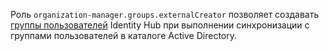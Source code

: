Роль `organization-manager.groups.externalCreator` позволяет создавать [группы пользователей](../../../organization/concepts/groups.md) Identity Hub при выполнении синхронизации с группами пользователей в каталоге Active Directory.